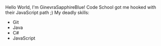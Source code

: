Hello World, I'm GinevraSapphireBlue!
Code School got me hooked with their JavaScript path ;)
My deadly skills:
* Git
* Java
* C#
* JavaScript
